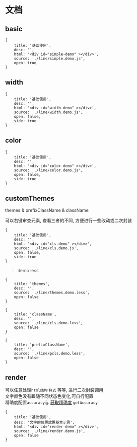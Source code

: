 # 文档

## basic

````code
{
    title: '基础使用',
    desc: '',
    html: '<div id="simple-demo" ></div>',
    source: './line/simple.demo.js',
    open: true
}
````

## width

````code
{
    title: '基础使用',
    desc: '',
    html: '<div id="width-demo" ></div>',
    source: './line/width.demo.js',
    open: false,
    side: true
}
````


## color

````code
{
    title: '基础使用',
    desc: '',
    html: '<div id="color-demo" ></div>',
    source: './line/color.demo.js',
    open: false,
    side: true
}
````

## customThemes

themes & prefixClassName & className

可以右键审查元素, 查看三者的不同, 方便进行一些改动或二次封装


````code
{
    title: '基础使用',
    desc: '',
    html: '<div id="cls-demo" ></div>',
    source: './line/cls.demo.js',
    open: false,
    side: true
}
````

> demo less

````code
{
    title: 'themes',
    desc: '',
    source: './line/themes.demo.less',
    open: false
}
````

````code
{
    title: 'className',
    desc: '',
    source: './line/cls.demo.less',
    open: false
}
````

````code
{
    title: 'prefixClassName',
    desc: '',
    source: './line/pcls.demo.less',
    open: false
}
````


## render

可以任意处理`html结构` `样式` 等等, 进行二次封装调用        
文字颜色没有跟随不同状态色变化,可自行配置           
精确度配置`accuracy`与 [获取精确度](./ITOOL.md#getAccuracy) `getAccuracy`


````code
{
    title: '基础使用',
    desc: '文字的位置放置基本示例',
    html: '<div id="render-demo" ></div>',
    source: './line/render.demo.js',
    open: false
}
````


